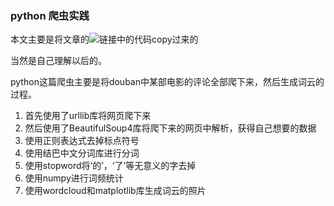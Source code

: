 ### python 爬虫实践

本文主要是将文章的![链接](https://mp.weixin.qq.com/s/D5Q4Q6YcQDTOOlfwIytFJw)中的代码copy过来的

当然是自己理解以后的。

python这篇爬虫主要是将douban中某部电影的评论全部爬下来，然后生成词云的过程。

1. 首先使用了urllib库将网页爬下来
2. 然后使用了BeautifulSoup4库将爬下来的网页中解析，获得自己想要的数据
3. 使用正则表达式去掉标点符号
4. 使用结巴中文分词库进行分词
5. 使用stopword将‘的’，‘了’等无意义的字去掉
6. 使用numpy进行词频统计
7. 使用wordcloud和matplotlib库生成词云的照片
